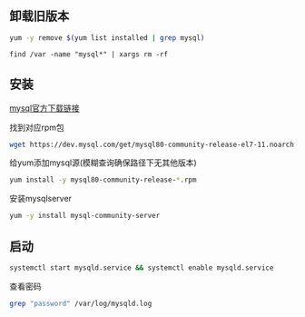 ## 卸载旧版本

```sh
yum -y remove $(yum list installed | grep mysql)
```

```
find /var -name "mysql*" | xargs rm -rf
```
## 安装

[mysql官方下载链接](https://dev.mysql.com/downloads/)

找到对应rpm包

```sh
wget https://dev.mysql.com/get/mysql80-community-release-el7-11.noarch.rpm
```

给yum添加mysql源(模糊查询确保路径下无其他版本)

```sh
yum install -y mysql80-community-release-*.rpm
```

安装mysqlserver

```sh
yum -y install mysql-community-server
```

## 启动

```sh
systemctl start mysqld.service && systemctl enable mysqld.service
```

查看密码

```sh
grep "password" /var/log/mysqld.log
```